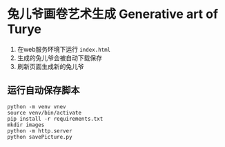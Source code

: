 # 兔儿爷画卷艺术生成 Generative art of Turye 
1. 在web服务环境下运行 `index.html`
2. 生成的兔儿爷会被自动下载保存
3. 刷新页面生成新的兔儿爷

## 运行自动保存脚本

```
python -m venv vnev
source venv/bin/activate
pip install -r requirements.txt
mkdir images
python -m http.server
python savePicture.py  
```
